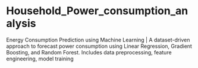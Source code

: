 # Household_Power_consumption_analysis
Energy Consumption Prediction using Machine Learning | A dataset-driven approach to forecast power consumption using Linear Regression, Gradient Boosting, and Random Forest. Includes data preprocessing, feature engineering, model training
